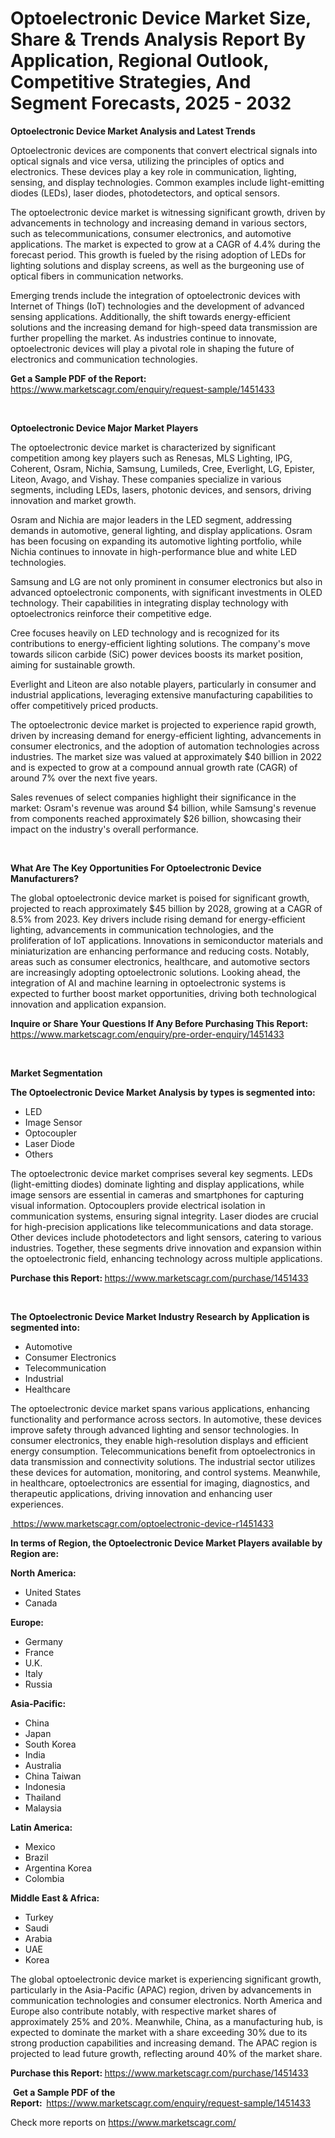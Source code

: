 <p><h1>Optoelectronic Device Market Size, Share & Trends Analysis Report By Application, Regional Outlook, Competitive Strategies, And Segment Forecasts, 2025 - 2032</h1></p><p><strong>Optoelectronic Device Market Analysis and Latest Trends</strong></p>
<p><p>Optoelectronic devices are components that convert electrical signals into optical signals and vice versa, utilizing the principles of optics and electronics. These devices play a key role in communication, lighting, sensing, and display technologies. Common examples include light-emitting diodes (LEDs), laser diodes, photodetectors, and optical sensors.</p><p>The optoelectronic device market is witnessing significant growth, driven by advancements in technology and increasing demand in various sectors, such as telecommunications, consumer electronics, and automotive applications. The market is expected to grow at a CAGR of 4.4% during the forecast period. This growth is fueled by the rising adoption of LEDs for lighting solutions and display screens, as well as the burgeoning use of optical fibers in communication networks. </p><p>Emerging trends include the integration of optoelectronic devices with Internet of Things (IoT) technologies and the development of advanced sensing applications. Additionally, the shift towards energy-efficient solutions and the increasing demand for high-speed data transmission are further propelling the market. As industries continue to innovate, optoelectronic devices will play a pivotal role in shaping the future of electronics and communication technologies.</p></p>
<p><strong>Get a Sample PDF of the Report:&nbsp;</strong> <a href="https://www.marketscagr.com/enquiry/request-sample/1451433?utm_campaign=3510&utm_medium=2&utm_source=Github&utm_content=ia&utm_term=09042025&utm_id=optoelectronic-device">https://www.marketscagr.com/enquiry/request-sample/1451433</a></p>
<p>&nbsp;</p>
<p><strong>Optoelectronic Device Major Market Players</strong></p>
<p><p>The optoelectronic device market is characterized by significant competition among key players such as Renesas, MLS Lighting, IPG, Coherent, Osram, Nichia, Samsung, Lumileds, Cree, Everlight, LG, Epister, Liteon, Avago, and Vishay. These companies specialize in various segments, including LEDs, lasers, photonic devices, and sensors, driving innovation and market growth.</p><p>Osram and Nichia are major leaders in the LED segment, addressing demands in automotive, general lighting, and display applications. Osram has been focusing on expanding its automotive lighting portfolio, while Nichia continues to innovate in high-performance blue and white LED technologies.</p><p>Samsung and LG are not only prominent in consumer electronics but also in advanced optoelectronic components, with significant investments in OLED technology. Their capabilities in integrating display technology with optoelectronics reinforce their competitive edge.</p><p>Cree focuses heavily on LED technology and is recognized for its contributions to energy-efficient lighting solutions. The company's move towards silicon carbide (SiC) power devices boosts its market position, aiming for sustainable growth.</p><p>Everlight and Liteon are also notable players, particularly in consumer and industrial applications, leveraging extensive manufacturing capabilities to offer competitively priced products.</p><p>The optoelectronic device market is projected to experience rapid growth, driven by increasing demand for energy-efficient lighting, advancements in consumer electronics, and the adoption of automation technologies across industries. The market size was valued at approximately $40 billion in 2022 and is expected to grow at a compound annual growth rate (CAGR) of around 7% over the next five years.</p><p>Sales revenues of select companies highlight their significance in the market: Osram's revenue was around $4 billion, while Samsung's revenue from components reached approximately $26 billion, showcasing their impact on the industry's overall performance.</p></p>
<p>&nbsp;</p>
<p><strong>What Are The Key Opportunities For Optoelectronic Device Manufacturers?</strong></p>
<p><p>The global optoelectronic device market is poised for significant growth, projected to reach approximately $45 billion by 2028, growing at a CAGR of 8.5% from 2023. Key drivers include rising demand for energy-efficient lighting, advancements in communication technologies, and the proliferation of IoT applications. Innovations in semiconductor materials and miniaturization are enhancing performance and reducing costs. Notably, areas such as consumer electronics, healthcare, and automotive sectors are increasingly adopting optoelectronic solutions. Looking ahead, the integration of AI and machine learning in optoelectronic systems is expected to further boost market opportunities, driving both technological innovation and application expansion.</p></p>
<p><strong>Inquire or Share Your Questions If Any Before Purchasing This Report:</strong> <a href="https://www.marketscagr.com/enquiry/pre-order-enquiry/1451433?utm_campaign=3510&utm_medium=2&utm_source=Github&utm_content=ia&utm_term=09042025&utm_id=optoelectronic-device">https://www.marketscagr.com/enquiry/pre-order-enquiry/1451433</a></p>
<p>&nbsp;</p>
<p><strong>Market Segmentation</strong></p>
<p><strong>The Optoelectronic Device Market Analysis by types is segmented into:</strong></p>
<p><ul><li>LED</li><li>Image Sensor</li><li>Optocoupler</li><li>Laser Diode</li><li>Others</li></ul></p>
<p><p>The optoelectronic device market comprises several key segments. LEDs (light-emitting diodes) dominate lighting and display applications, while image sensors are essential in cameras and smartphones for capturing visual information. Optocouplers provide electrical isolation in communication systems, ensuring signal integrity. Laser diodes are crucial for high-precision applications like telecommunications and data storage. Other devices include photodetectors and light sensors, catering to various industries. Together, these segments drive innovation and expansion within the optoelectronic field, enhancing technology across multiple applications.</p></p>
<p><strong>Purchase this Report:&nbsp;</strong><a href="https://www.marketscagr.com/purchase/1451433?utm_campaign=3510&utm_medium=2&utm_source=Github&utm_content=ia&utm_term=09042025&utm_id=optoelectronic-device">https://www.marketscagr.com/purchase/1451433</a></p>
<p>&nbsp;</p>
<p><strong>The Optoelectronic Device Market Industry Research by Application is segmented into:</strong></p>
<p><ul><li>Automotive</li><li>Consumer Electronics</li><li>Telecommunication</li><li>Industrial</li><li>Healthcare</li></ul></p>
<p><p>The optoelectronic device market spans various applications, enhancing functionality and performance across sectors. In automotive, these devices improve safety through advanced lighting and sensor technologies. In consumer electronics, they enable high-resolution displays and efficient energy consumption. Telecommunications benefit from optoelectronics in data transmission and connectivity solutions. The industrial sector utilizes these devices for automation, monitoring, and control systems. Meanwhile, in healthcare, optoelectronics are essential for imaging, diagnostics, and therapeutic applications, driving innovation and enhancing user experiences.</p></p>
<p><a href="https://www.marketscagr.com/optoelectronic-device-r1451433?utm_campaign=3510&utm_medium=2&utm_source=Github&utm_content=ia&utm_term=09042025&utm_id=optoelectronic-device">&nbsp;https://www.marketscagr.com/optoelectronic-device-r1451433</a></p>
<p><strong>In terms of Region, the Optoelectronic Device Market Players available by Region are:</strong></p>
<p>
    <p> <strong> North America: </strong>
        <ul>
            <li>United States</li>
            <li>Canada</li>
        </ul>
        </p> 
    <p> <strong> Europe: </strong>
        <ul>
            <li>Germany</li>
            <li>France</li>
            <li>U.K.</li>
            <li>Italy</li>
            <li>Russia</li>
        </ul>
        </p> 
    <p> <strong> Asia-Pacific: </strong>
        <ul>
            <li>China</li>
            <li>Japan</li>
            <li>South Korea</li>
            <li>India</li>
            <li>Australia</li>
            <li>China Taiwan</li>
            <li>Indonesia</li>
            <li>Thailand</li>
            <li>Malaysia</li>
        </ul>
        </p> 
    <p> <strong> Latin America: </strong>
        <ul>
            <li>Mexico</li>
            <li>Brazil</li>
            <li>Argentina Korea</li>
            <li>Colombia</li>
        </ul>
        </p> 
    <p> <strong> Middle East & Africa: </strong>
        <ul>
            <li>Turkey</li>
            <li>Saudi</li>
            <li>Arabia</li>
            <li>UAE</li>
            <li>Korea</li>
        </ul>
    </p>
    </p>
<p><p>The global optoelectronic device market is experiencing significant growth, particularly in the Asia-Pacific (APAC) region, driven by advancements in communication technologies and consumer electronics. North America and Europe also contribute notably, with respective market shares of approximately 25% and 20%. Meanwhile, China, as a manufacturing hub, is expected to dominate the market with a share exceeding 30% due to its strong production capabilities and increasing demand. The APAC region is projected to lead future growth, reflecting around 40% of the market share.</p></p>
<p><strong>Purchase this Report: </strong><a href="https://www.marketscagr.com/purchase/1451433?utm_campaign=3510&utm_medium=2&utm_source=Github&utm_content=ia&utm_term=09042025&utm_id=optoelectronic-device">https://www.marketscagr.com/purchase/1451433</a></p>
<p>&nbsp;<strong>Get a Sample PDF of the Report:&nbsp;&nbsp;</strong><a href="https://www.marketscagr.com/enquiry/request-sample/1451433?utm_campaign=3510&utm_medium=2&utm_source=Github&utm_content=ia&utm_term=09042025&utm_id=optoelectronic-device">https://www.marketscagr.com/enquiry/request-sample/1451433</a></p>
<p><strong></strong></p>
<p>Check more reports on <a href="https://www.marketscagr.com/?utm_campaign=3510&utm_medium=2&utm_source=Github&utm_content=ia&utm_term=09042025&utm_id=optoelectronic-device">https://www.marketscagr.com/</a></p>